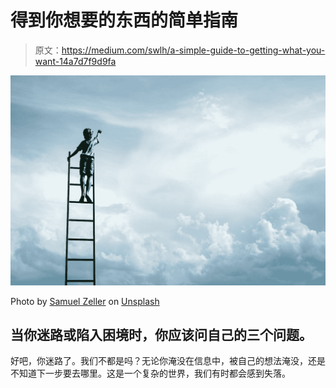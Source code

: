 # 得到你想要的东西的简单指南

> 原文：<https://medium.com/swlh/a-simple-guide-to-getting-what-you-want-14a7d7f9d9fa>

![](img/ebbab3a0b1aaef7298157d5a8b21877b.png)

Photo by [Samuel Zeller](https://unsplash.com/@samuelzeller?utm_source=medium&utm_medium=referral) on [Unsplash](https://unsplash.com?utm_source=medium&utm_medium=referral)

## 当你迷路或陷入困境时，你应该问自己的三个问题。

好吧，你迷路了。我们不都是吗？无论你淹没在信息中，被自己的想法淹没，还是不知道下一步要去哪里。这是一个复杂的世界，我们有时都会感到失落。